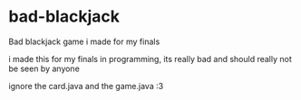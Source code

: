 # bad-blackjack
Bad blackjack game i made for my finals

i made this for my finals in programming, its really bad and should really not be seen by anyone


ignore the card.java and the game.java :3
